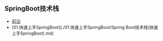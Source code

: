 ## SpringBoot技术栈
* [前沿](README.md)
* [01.快速上手SpringBoot](./01.快速上手SpringBoot/Spring Boot技术栈(快速上手SpringBoot).md)